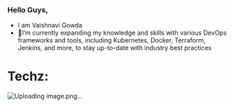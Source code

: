 ### Hello Guys, 
- I am Vaishnavi Gowda 
- 🌱I’m currently expanding my knowledge and skills with various DevOps frameworks and tools, including Kubernetes, Docker, Terraform, Jenkins, and more, to stay up-to-date with industry best practices
  
# Techz:

![Uploading image.png…]()
